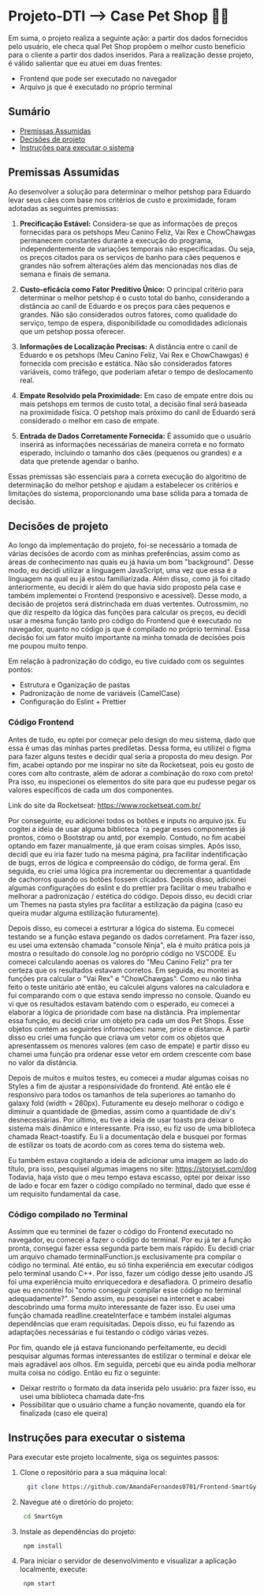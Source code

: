 # Projeto-DTI --> Case Pet Shop  🐶🐾
Em suma, o projeto realiza a seguinte ação: a partir dos dados fornecidos pelo usuário, ele checa qual  Pet Shop propõem o melhor custo benefício para o cliente a partir dos dados inseridos. Para a realização desse projeto, é válido salientar que eu atuei em duas frentes:

- Frontend que pode ser executado no navegador
- Arquivo js que é executado no próprio terminal

## Sumário
- [Premissas Assumidas](#premissas-assumidas)
- [Decisões de projeto](#decisões-de-projeto)
- [Instruções para executar o sistema](#instruções-para-executar-o-projeto)

## Premissas Assumidas

Ao desenvolver a solução para determinar o melhor petshop para Eduardo levar seus cães com base nos critérios de custo e proximidade, foram adotadas as seguintes premissas:

1. **Precificação Estável:** Considera-se que as informações de preços fornecidas para os petshops Meu Canino Feliz, Vai Rex e ChowChawgas permanecem constantes durante a execução do programa, independentemente de variações temporais não especificadas. Ou seja, os preços citados para os serviços de banho para cães pequenos e grandes não sofrem alterações além das mencionadas nos dias de semana e finais de semana.

2. **Custo-eficácia como Fator Preditivo Único:** O principal critério para determinar o melhor petshop é o custo total do banho, considerando a distância ao canil de Eduardo e os preços para cães pequenos e grandes. Não são considerados outros fatores, como qualidade do serviço, tempo de espera, disponibilidade ou comodidades adicionais que um petshop possa oferecer.

3. **Informações de Localização Precisas:** A distância entre o canil de Eduardo e os petshops (Meu Canino Feliz, Vai Rex e ChowChawgas) é fornecida com precisão e estática. Não são considerados fatores variáveis, como tráfego, que poderiam afetar o tempo de deslocamento real.

4. **Empate Resolvido pela Proximidade:** Em caso de empate entre dois ou mais petshops em termos de custo total, a decisão final será baseada na proximidade física. O petshop mais próximo do canil de Eduardo será considerado o melhor em caso de empate.

5. **Entrada de Dados Corretamente Fornecida:** É assumido que o usuário inserirá as informações necessárias de maneira correta e no formato esperado, incluindo o tamanho dos cães (pequenos ou grandes) e a data que pretende agendar o banho.

Essas premissas são essenciais para a correta execução do algoritmo de determinação do melhor petshop e ajudam a estabelecer os critérios e limitações do sistema, proporcionando uma base sólida para a tomada de decisão.

## Decisões de projeto
Ao longo da implementação do projeto, foi-se necessário a tomada de várias decisões de acordo com as minhas preferências, assim como as áreas de conhecimento nas quais eu já havia um bom "background". Desse modo, eu decidi utilizar a linguagem JavaScript, uma vez que essa é a linguagem na qual eu já estou familiarizada. Além disso, como já foi citado anteriormente, eu decidi ir além do que havia sido proposto pela case e também implementei o Frontend (responsivo e acessível). Desse modo, a decisão de projetos será distrinchada em duas vertentes. Outrossmim, no que diz respeito da lógica das funções para calcular os preços, eu decidi usar a mesma função tanto pro código do Frontend que é executado no navegador, quanto no código js que é compilado no próprio terminal. Essa decisão foi um fator muito importante na minha tomada de decisões pois me poupou muito tenpo.

Em relação à padronização do código, eu tive cuidado com os seguintes pontos:

- Estrutura e Oganização de pastas
- Padronização de nome de variáveis (CamelCase)
- Configuração do Eslint + Prettier

### Código Frontend
Antes de tudo, eu optei por começar pelo design do meu sistema, dado que essa é umas das minhas partes prediletas. Dessa forma, eu utilizei o figma para fazer alguns testes e decidir qual seria a proposta do meu design. Por fim, acabei optando por me inspirar no site da Rocketseat, pois eu gosto de cores com alto contraste, além de adorar a combinação do roxo com preto! Pra isso, eu inspecionei os elementos do site para que eu pudesse pegar os valores específicos de cada um dos componentes.

Link do site da Rocketseat: https://www.rocketseat.com.br/

Por conseguinte, eu adicionei todos os botões e inputs no arquivo jsx. Eu cogitei a ideia de usar alguma biblioteca ´ra pegar esses componentes já prontos, como o Bootstrap ou antd, por exemplo. Contudo, no fim acabei optando em fazer manualmente, já que eram coisas simples. Após isso, decidi que eu iria fazer tudo na mesma página, pra facilitar indentificação de bugs, erros de lógica e compreensão do código, de forma geral. Em seguida, eu criei uma lógica pra incrementar ou decrementar a quantidade de cachorros quando os botões fossem clicados. Depois disso, adicionei algumas configurações do eslint e do prettier pra facilitar o meu trabalho e melhorar a padronização / estética do código. Depois disso, eu decidi criar um Themes na pasta styles pra facilitar a estilização da página (caso eu queira mudar alguma estilização futuramente).

Depois disso, eu comecei a estrturar a lógica do sistema. Eu comecei testando se a função estava pegando os dados corretament. Pra fazer isso, eu usei uma extensão chamada "console Ninja", ela é muito prática pois já mostra o resultado do console.log no poróprio código no VSCODE. Eu comecei calculando aoenas os valores do "Meu Canino Feliz" pra ter certeza que os resultados estavam corretos. Em seguida, eu montei as funções pra calcular o "Vai Rex" e "ChowChawgas". Como eu não tinha feito o teste unitário até então, eu calculei alguns valores na calculadora e fui comparando com o que estava sendo impresso no console. Quando eu vi que os resultados estavam batendo com o esperado, eu comecei a elaborar a lógica de prioridade com base na distância. Pra implementar essa função, eu decidi criar um objeto pra cada um dos Pet Shops. Esse objetos contém as seguintes informações: name, price e distance. A partir disso eu criei uma função que criava um vetor com os objetos que apresentassem os menores valores (em caso de empate) e partir disso eu chamei uma função pra ordenar esse vetor em ordem crescente com base no valor da distância.

Depois de muitos e muitos testes, eu comecei a mudar algumas coisas no Styles a fim de ajustar a responsividade do frontend. Até então ele é responsivo para todos os tamanhos de tela superiores ao tamanho do galaxy fold (width = 280px). Futuramente eu desejo melhorar o código e diminuir a quantidade de @medias, assim como a quantidade de div's desnecessárias. Por último, eu tive a ideia de usar toasts pra deixar o sistema mais dinâmico e interessante. Pra isso, eu fiz uso de uma biblioteca chamada React-toastify. Eu li a documentação dela e busquei por formas de estilizar os toats de acordo com as cores tema do sistema web.

Eu também estava cogitando a ideia de adicionar uma imagem ao lado do título, pra isso, pesquisei algumas imagens no site: https://storyset.com/dog
Todavia, haja visto que o meu tempo estava escasso, optei por deixar isso de lado e focar em fazer o código compilado no terminal, dado que esse é um requisito fundamental da case.

### Código compilado no Terminal
Assimm que eu terminei de fazer o código do Frontend executado no navegador, eu comecei a fazer o código do terminal. Por eu já ter a função pronta, consegui fazer essa segunda parte bem mais rápido. Eu decidi criar um arquivo chamado terminalFunction.js exclusivamente pra compilar o código no terminal. Até então, eu só tinha experiência em executar códigos pelo terminal usando C++. Por isso, fazer um código desse jeito usando JS foi uma experiência muito enriquecedora e desafiadora. O primeiro desafio que eu encontrei foi "como conseguir compilar esse código no terminal adequadamente?". Sendo assim, eu pesquisei na internet e acabei descobrindo uma forma muito interessante de fazer isso. Eu usei uma função chamada readline.createInterface e também instalei algumas dependências que eram requisitadas. Depois disso, eu fui fazendo as adaptações necessárias e fui testando o código várias vezes.

Por fim, quando ele já estava funcionando perfeitamente, eu decidi pesquisar algumas formas interessantes de estilizar o terminal e deixar ele mais agradável aos olhos. Em seguida, percebi que eu ainda podia melhorar muita coisa no código. Então eu fiz o seguinte:

- Deixar restrito o formato da data inserida pelo usuário: pra fazer isso, eu usei uma biblioteca chamada date-fns
- Possibilitar que o usuário chame a função novamente, quando ela for finalizada (caso ele queira)

## Instruções para executar o sistema
Para executar este projeto localmente, siga os seguintes passos:

1. Clone o repositório para a sua máquina local:
   ```bash
     git clone https://github.com/AmandaFernandes0701/Frontend-SmartGym---Projeto-Trainee.git
   
2. Navegue até o diretório do projeto:
   ```bash
    cd SmartGym

3. Instale as dependências do projeto:
   ```bash
    npm install

4. Para iniciar o servidor de desenvolvimento e visualizar a aplicação localmente, execute:
   ```bash
    npm start


